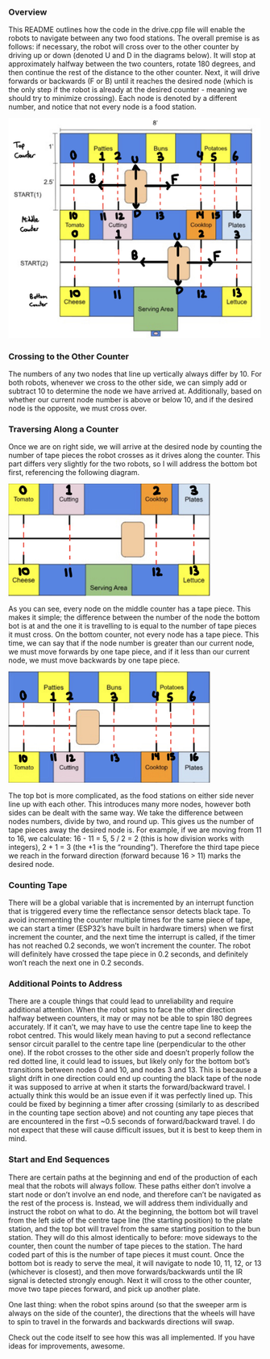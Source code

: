 ### Overview

This README outlines how the code in the drive.cpp file will enable the robots to navigate between any two food stations. The overall premise is as follows: if necessary, the robot will cross over to the other counter by driving up or down (denoted U and D in the diagrams below). It will stop at approximately halfway between the two counters, rotate 180 degrees, and then continue the rest of the distance to the other counter. Next, it will drive forwards or backwards (F or B) until it reaches the desired node (which is the only step if the robot is already at the desired counter - meaning we should try to minimize crossing). Each node is denoted by a different number, and notice that not every node is a food station.

<img src="../images/full_node_diagram.jpg" width="500">


### Crossing to the Other Counter

The numbers of any two nodes that line up vertically always differ by 10. For both robots, whenever we cross to the other side, we can simply add or subtract 10 to determine the node we have arrived at. Additionally, based on whether our current node number is above or below 10, and if the desired node is the opposite, we must cross over.


### Traversing Along a Counter

Once we are on right side, we will arrive at the desired node by counting the number of tape pieces the robot crosses as it drives along the counter. This part differs very slightly for the two robots, so I will address the bottom bot first, referencing the following diagram.

<img src="../images/bottom_node_diagram.jpg" width="400">

As you can see, every node on the middle counter has a tape piece. This makes it simple; the difference between the number of the node the bottom bot is at and the one it is travelling to is equal to the number of tape pieces it must cross. On the bottom counter, not every node has a tape piece. This time, we can say that if the node number is greater than our current node, we must move forwards by one tape piece, and if it less than our current node, we must move backwards by one tape piece.

<img src="../images/top_node_diagram.jpg" width="400">

The top bot is more complicated, as the food stations on either side never line up with each other. This introduces many more nodes, however both sides can be dealt with the same way. We take the difference between nodes numbers, divide by two, and round up. This gives us the number of tape pieces away the desired node is. For example, if we are moving from 11 to 16, we calculate: 16 - 11 = 5, 5 / 2 = 2 (this is how division works with integers), 2 + 1 = 3 (the +1 is the “rounding”). Therefore the third tape piece we reach in the forward direction (forward because 16 > 11) marks the desired node.


### Counting Tape

There will be a global variable that is incremented by an interrupt function that is triggered every time the reflectance sensor detects black tape. To avoid incrementing the counter multiple times for the same piece of tape, we can start a timer (ESP32’s have built in hardware timers) when we first increment the counter, and the next time the interrupt is called, if the timer has not reached 0.2 seconds, we won’t increment the counter. The robot will definitely have crossed the tape piece in 0.2 seconds, and definitely won’t reach the next one in 0.2 seconds.


### Additional Points to Address

There are a couple things that could lead to unreliability and require additional attention. When the robot spins to face the other direction halfway between counters, it may or may not be able to spin 180 degrees accurately. If it can’t, we may have to use the centre tape line to keep the robot centred. This would likely mean having to put a second reflectance sensor circuit parallel to the centre tape line (perpendicular to the other one). If the robot crosses to the other side and doesn’t properly follow the red dotted line, it could lead to issues, but likely only for the bottom bot’s transitions between nodes 0 and 10, and nodes 3 and 13. This is because a slight drift in one direction could end up counting the black tape of the node it was supposed to arrive at when it starts the forward/backward travel. I actually think this would be an issue even if it was perfectly lined up. This could be fixed by beginning a timer after crossing (similarly to as described in the counting tape section above) and not counting any tape pieces that are encountered in the first ~0.5 seconds of forward/backward travel.
I do not expect that these will cause difficult issues, but it is best to keep them in mind.


### Start and End Sequences

There are certain paths at the beginning and end of the production of each meal that the robots will always follow. These paths either don’t involve a start node or don’t involve an end node, and therefore can’t be navigated as the rest of the process is. Instead, we will address them individually and instruct the robot on what to do.
At the beginning, the bottom bot will travel from the left side of the centre tape line (the starting position) to the plate station, and the top bot will travel from the same starting position to the bun station. They will do this almost identically to before: move sideways to the counter, then count the number of tape pieces to the station. The hard coded part of this is the number of tape pieces it must count.
Once the bottom bot is ready to serve the meal, it will navigate to node 10, 11, 12, or 13 (whichever is closest), and then move forwards/backwards until the IR signal is detected strongly enough. Next it will cross to the other counter, move two tape pieces forward, and pick up another plate.


One last thing: when the robot spins around (so that the sweeper arm is always on the side of the counter), the directions that the wheels will have to spin to travel in the forwards and backwards directions will swap.

Check out the code itself to see how this was all implemented. If you have ideas for improvements, awesome.
